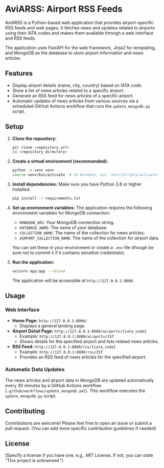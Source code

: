 # AviARSS: Airport RSS Feeds

AviARSS is a Python-based web application that provides airport-specific RSS feeds and web pages. It fetches news and updates related to airports using their IATA codes and makes them available through a web interface and RSS feeds.

The application uses FastAPI for the web framework, Jinja2 for templating, and MongoDB as the database to store airport information and news articles.

## Features

- Display airport details (name, city, country) based on IATA code.
- Show a list of news articles related to a specific airport.
- Generate an RSS feed for news articles of a specific airport.
- Automatic updates of news articles from various sources via a scheduled GitHub Actions workflow that runs the `update_mongodb.py` script.

## Setup

1.  **Clone the repository:**
    ```bash
    git clone <repository_url>
    cd <repository_directory>
    ```

2.  **Create a virtual environment (recommended):**
    ```bash
    python -m venv venv
    source venv/bin/activate  # On Windows, use `venv\Scripts\activate`
    ```

3.  **Install dependencies:**
    Make sure you have Python 3.8 or higher installed.
    ```bash
    pip install -r requirements.txt
    ```

4.  **Set up environment variables:**
    The application requires the following environment variables for MongoDB connection:
    - `MONGODB_URI`: Your MongoDB connection string.
    - `DATABASE_NAME`: The name of your database.
    - `COLLECTION_NAME`: The name of the collection for news articles.
    - `AIRPORT_COLLECTION_NAME`: The name of the collection for airport data.

    You can set these in your environment or create a `.env` file (though be sure not to commit it if it contains sensitive credentials).

5.  **Run the application:**
    ```bash
    uvicorn app:app --reload
    ```
    The application will be accessible at `http://127.0.0.1:8000`.

## Usage

### Web Interface

-   **Home Page:** `http://127.0.0.1:8000/`
    - Displays a general landing page.
-   **Airport Detail Page:** `http://127.0.0.1:8000/airports/{iata_code}`
    - Example: `http://127.0.0.1:8000/airports/IST`
    - Shows details for the specified airport and lists related news articles.
-   **RSS Feed:** `http://127.0.0.1:8000/rss/{iata_code}`
    - Example: `http://127.0.0.1:8000/rss/IST`
    - Provides an RSS feed of news articles for the specified airport.

### Automatic Data Updates

The news articles and airport data in MongoDB are updated automatically every 30 minutes by a GitHub Actions workflow (`.github/workflows/update_mongodb.yml`). This workflow executes the `update_mongodb.py` script.

## Contributing

Contributions are welcome! Please feel free to open an issue or submit a pull request.
(You can add more specific contribution guidelines if needed)

## License

(Specify a license if you have one, e.g., MIT License. If not, you can state "This project is unlicensed.")
